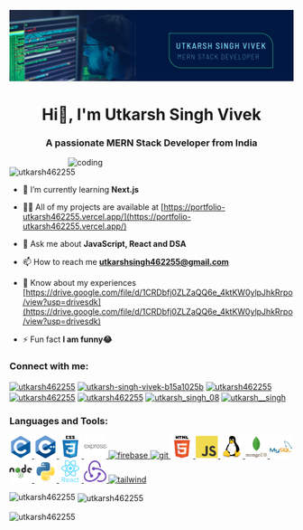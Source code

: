 ![logo](https://github.com/utkarsh462255/utkarsh462255/blob/main/utkarsh%20singh%20vivek.png) 
    
<h1 align="center">Hi👋, I'm Utkarsh Singh Vivek</h1> 
<h3 align="center">A passionate MERN Stack Developer from India</h3>

<img align="right" alt="coding" width="400" src="https://user-images.githubusercontent.com/55389276/140866485-8fb1c876-9a8f-4d6a-98dc-08c4981eaf70.gif">

<p align="left"> <img src="https://komarev.com/ghpvc/?username=utkarsh462255&label=Profile%20views&color=0e75b6&style=flat" alt="utkarsh462255" /> </p> 
 
- 🌱 I’m currently learning **Next.js** 

- 👨‍💻 All of my projects are available at [https://portfolio-utkarsh462255.vercel.app/](https://portfolio-utkarsh462255.vercel.app/)

- 💬 Ask me about **JavaScript, React and DSA**

- 📫 How to reach me **utkarshsingh462255@gmail.com**

- 📄 Know about my experiences [https://drive.google.com/file/d/1CRDbfj0ZLZaQQ6e_4ktKW0ylpJhkRrpo/view?usp=drivesdk](https://drive.google.com/file/d/1CRDbfj0ZLZaQQ6e_4ktKW0ylpJhkRrpo/view?usp=drivesdk)

- ⚡ Fun fact **I am funny😂**

<h3 align="left">Connect with me:</h3>
<p align="left">
<a href="https://twitter.com/utkarsh462255" target="blank"><img align="center" src="https://raw.githubusercontent.com/rahuldkjain/github-profile-readme-generator/master/src/images/icons/Social/twitter.svg" alt="utkarsh462255" height="30" width="40" /></a>
<a href="https://linkedin.com/in/utkarsh-singh-vivek-b15a1025b" target="blank"><img align="center" src="https://raw.githubusercontent.com/rahuldkjain/github-profile-readme-generator/master/src/images/icons/Social/linked-in-alt.svg" alt="utkarsh-singh-vivek-b15a1025b" height="30" width="40" /></a>
<a href="https://www.codechef.com/users/utkarsh462255" target="blank"><img align="center" src="https://cdn.jsdelivr.net/npm/simple-icons@3.1.0/icons/codechef.svg" alt="utkarsh462255" height="30" width="40" /></a>
<a href="https://www.hackerrank.com/utkarsh462255" target="blank"><img align="center" src="https://raw.githubusercontent.com/rahuldkjain/github-profile-readme-generator/master/src/images/icons/Social/hackerrank.svg" alt="utkarsh462255" height="30" width="40" /></a>
<a href="https://codeforces.com/profile/utkarsh462255" target="blank"><img align="center" src="https://raw.githubusercontent.com/rahuldkjain/github-profile-readme-generator/master/src/images/icons/Social/codeforces.svg" alt="utkarsh462255" height="30" width="40" /></a>
<a href="https://www.leetcode.com/utkarsh_singh_08" target="blank"><img align="center" src="https://raw.githubusercontent.com/rahuldkjain/github-profile-readme-generator/master/src/images/icons/Social/leet-code.svg" alt="utkarsh_singh_08" height="30" width="40" /></a>
<a href="https://auth.geeksforgeeks.org/user/utkarsh__singh" target="blank"><img align="center" src="https://raw.githubusercontent.com/rahuldkjain/github-profile-readme-generator/master/src/images/icons/Social/geeks-for-geeks.svg" alt="utkarsh__singh" height="30" width="40" /></a>
</p>

<h3 align="left">Languages and Tools:</h3>
<p align="left"> <a href="https://www.cprogramming.com/" target="_blank" rel="noreferrer"> <img src="https://raw.githubusercontent.com/devicons/devicon/master/icons/c/c-original.svg" alt="c" width="40" height="40"/> </a> <a href="https://www.w3schools.com/cpp/" target="_blank" rel="noreferrer"> <img src="https://raw.githubusercontent.com/devicons/devicon/master/icons/cplusplus/cplusplus-original.svg" alt="cplusplus" width="40" height="40"/> </a> <a href="https://www.w3schools.com/css/" target="_blank" rel="noreferrer"> <img src="https://raw.githubusercontent.com/devicons/devicon/master/icons/css3/css3-original-wordmark.svg" alt="css3" width="40" height="40"/> </a> <a href="https://expressjs.com" target="_blank" rel="noreferrer"> <img src="https://raw.githubusercontent.com/devicons/devicon/master/icons/express/express-original-wordmark.svg" alt="express" width="40" height="40"/> </a> <a href="https://firebase.google.com/" target="_blank" rel="noreferrer"> <img src="https://www.vectorlogo.zone/logos/firebase/firebase-icon.svg" alt="firebase" width="40" height="40"/> </a> <a href="https://git-scm.com/" target="_blank" rel="noreferrer"> <img src="https://www.vectorlogo.zone/logos/git-scm/git-scm-icon.svg" alt="git" width="40" height="40"/> </a> <a href="https://www.w3.org/html/" target="_blank" rel="noreferrer"> <img src="https://raw.githubusercontent.com/devicons/devicon/master/icons/html5/html5-original-wordmark.svg" alt="html5" width="40" height="40"/> </a> <a href="https://developer.mozilla.org/en-US/docs/Web/JavaScript" target="_blank" rel="noreferrer"> <img src="https://raw.githubusercontent.com/devicons/devicon/master/icons/javascript/javascript-original.svg" alt="javascript" width="40" height="40"/> </a> <a href="https://www.linux.org/" target="_blank" rel="noreferrer"> <img src="https://raw.githubusercontent.com/devicons/devicon/master/icons/linux/linux-original.svg" alt="linux" width="40" height="40"/> </a> <a href="https://www.mongodb.com/" target="_blank" rel="noreferrer"> <img src="https://raw.githubusercontent.com/devicons/devicon/master/icons/mongodb/mongodb-original-wordmark.svg" alt="mongodb" width="40" height="40"/> </a> <a href="https://www.mysql.com/" target="_blank" rel="noreferrer"> <img src="https://raw.githubusercontent.com/devicons/devicon/master/icons/mysql/mysql-original-wordmark.svg" alt="mysql" width="40" height="40"/> </a> <a href="https://nodejs.org" target="_blank" rel="noreferrer"> <img src="https://raw.githubusercontent.com/devicons/devicon/master/icons/nodejs/nodejs-original-wordmark.svg" alt="nodejs" width="40" height="40"/> </a> <a href="https://www.python.org" target="_blank" rel="noreferrer"> <img src="https://raw.githubusercontent.com/devicons/devicon/master/icons/python/python-original.svg" alt="python" width="40" height="40"/> </a> <a href="https://reactjs.org/" target="_blank" rel="noreferrer"> <img src="https://raw.githubusercontent.com/devicons/devicon/master/icons/react/react-original-wordmark.svg" alt="react" width="40" height="40"/> </a> <a href="https://redux.js.org" target="_blank" rel="noreferrer"> <img src="https://raw.githubusercontent.com/devicons/devicon/master/icons/redux/redux-original.svg" alt="redux" width="40" height="40"/> </a> <a href="https://tailwindcss.com/" target="_blank" rel="noreferrer"> <img src="https://www.vectorlogo.zone/logos/tailwindcss/tailwindcss-icon.svg" alt="tailwind" width="40" height="40"/> </a> </p>

<p><img align="left" src="https://github-readme-stats.vercel.app/api/top-langs?username=utkarsh462255&show_icons=true&locale=en&layout=compact" alt="utkarsh462255" /></p>

<p>&nbsp;<img align="center" src="https://github-readme-stats.vercel.app/api?username=utkarsh462255&show_icons=true&locale=en" alt="utkarsh462255" /></p>

<p><img align="center" src="https://github-readme-streak-stats.herokuapp.com/?user=utkarsh462255&" alt="utkarsh462255" /></p>
